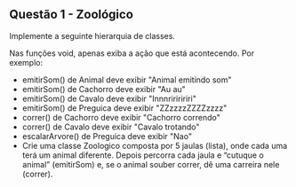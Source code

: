 ## Questão 1 - Zoológico

Implemente a seguinte hierarquia de classes.

Nas funções void, apenas exiba a ação que está acontecendo. Por exemplo:

* emitirSom() de Animal deve exibir "Animal emitindo som"
* emitirSom() de Cachorro deve exibir "Au au"
* emitirSom() de Cavalo deve exibir "Innnririririri"
* emitirSom() de Preguica deve exibir "ZZzzzzZZZZzzzz"
* correr() de Cachorro deve exibir "Cachorro correndo"
* correr() de Cavalo deve exibir "Cavalo trotando"
* escalarArvore() de Preguica deve exibir "Nao"
* Crie uma classe Zoologico composta por 5 jaulas (lista), onde cada uma terá um animal diferente. Depois percorra cada jaula e “cutuque o animal” (emitirSom) e, se o animal souber correr, dê uma carreira nele (correr).